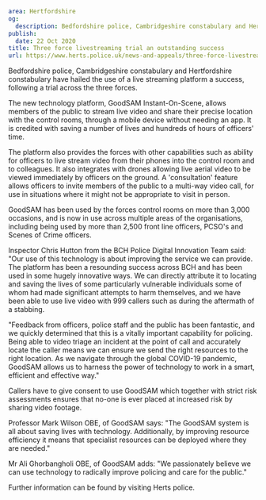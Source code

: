 ```yaml
area: Hertfordshire
og:
  description: Bedfordshire police, Cambridgeshire constabulary and Hertfordshire constabulary have hailed the use of a live streaming platform a success, following a trial across the three forces.
publish:
  date: 22 Oct 2020
title: Three force livestreaming trial an outstanding success
url: https://www.herts.police.uk/news-and-appeals/three-force-livestreaming-trial-an-outstanding-success-all
```

Bedfordshire police, Cambridgeshire constabulary and Hertfordshire constabulary have hailed the use of a live streaming platform a success, following a trial across the three forces.

The new technology platform, GoodSAM Instant-On-Scene, allows members of the public to stream live video and share their precise location with the control rooms, through a mobile device without needing an app. It is credited with saving a number of lives and hundreds of hours of officers' time.

The platform also provides the forces with other capabilities such as ability for officers to live stream video from their phones into the control room and to colleagues. It also integrates with drones allowing live aerial video to be viewed immediately by officers on the ground. A 'consultation' feature allows officers to invite members of the public to a multi-way video call, for use in situations where it might not be appropriate to visit in person.

GoodSAM has been used by the forces control rooms on more than 3,000 occasions, and is now in use across multiple areas of the organisations, including being used by more than 2,500 front line officers, PCSO's and Scenes of Crime officers.

Inspector Chris Hutton from the BCH Police Digital Innovation Team said: "Our use of this technology is about improving the service we can provide. The platform has been a resounding success across BCH and has been used in some hugely innovative ways. We can directly attribute it to locating and saving the lives of some particularly vulnerable individuals some of whom had made significant attempts to harm themselves, and we have been able to use live video with 999 callers such as during the aftermath of a stabbing.

"Feedback from officers, police staff and the public has been fantastic, and we quickly determined that this is a vitally important capability for policing. Being able to video triage an incident at the point of call and accurately locate the caller means we can ensure we send the right resources to the right location. As we navigate through the global COVID-19 pandemic, GoodSAM allows us to harness the power of technology to work in a smart, efficient and effective way."

Callers have to give consent to use GoodSAM which together with strict risk assessments ensures that no-one is ever placed at increased risk by sharing video footage.

Professor Mark Wilson OBE, of GoodSAM says: "The GoodSAM system is all about saving lives with technology. Additionally, by improving resource efficiency it means that specialist resources can be deployed where they are needed."

Mr Ali Ghorbangholi OBE, of GoodSAM adds: "We passionately believe we can use technology to radically improve policing and care for the public."

Further information can be found by visiting Herts police.
